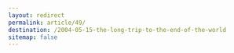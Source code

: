 ```yaml
---
layout: redirect
permalink: article/49/
destination: /2004-05-15-the-long-trip-to-the-end-of-the-world
sitemap: false
---
```


